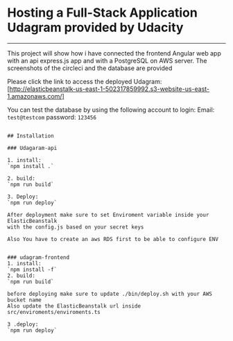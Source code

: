 # Hosting a Full-Stack Application Udagram provided by Udacity

---

This project will show how i have connected the frontend Angular web app with an api express.js app and with a PostgreSQL on AWS server. The screenshots of the circleci and the database are provided 

Please click the link to access the deployed Udagram:
[http://elasticbeanstalk-us-east-1-502317859992.s3-website-us-east-1.amazonaws.com/]

You can test the database by using the following account to login:
Email: `test@testcom`
password: `123456`


```

## Installation

### Udagaram-api

1. install:
`npm install .`

2. build:
`npm run build`

3. Deploy:
`npm run deploy`

After deployment make sure to set Enviroment variable inside your ElasticBeanstalk
with the config.js based on your secret keys

Also You have to create an aws RDS first to be able to configure ENV


### udagram-frontend 
1. install:
`npm install -f`
2. build:
`npm run build`

before deploying make sure to update ./bin/deploy.sh with your AWS bucket name
Also update the ElasticBeanstalk url inside src/enviroments/enviroments.ts

3 .deploy:
`npm run deploy`



